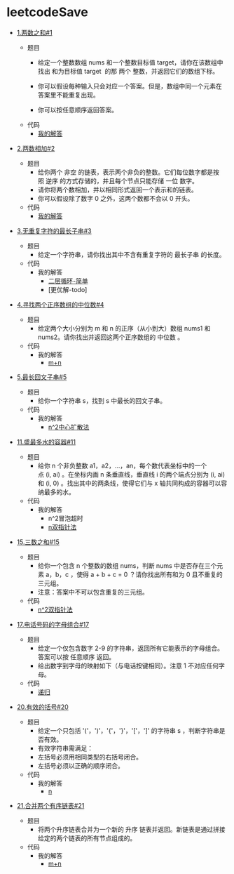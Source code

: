 # leetcodeSave

- [1.两数之和#1](https://leetcode-cn.com/problems/two-sum/)
    - 题目
        - 给定一个整数数组 nums 和一个整数目标值 target，请你在该数组中找出 和为目标值 target  的那 两个 整数，并返回它们的数组下标。

        - 你可以假设每种输入只会对应一个答案。但是，数组中同一个元素在答案里不能重复出现。

        - 你可以按任意顺序返回答案。
    - 代码
        - [我的解答](https://github.com/monaShe520/leetcodeSave/blob/9daedbc57d19051041129fe9cad383f2bbb09f52/code/leetcode_1_two-sum/main.go#L8)

- [2.两数相加#2](https://leetcode-cn.com/problems/add-two-numbers/)
    - 题目
        - 给你两个 非空 的链表，表示两个非负的整数。它们每位数字都是按照 逆序 的方式存储的，并且每个节点只能存储 一位 数字。
        - 请你将两个数相加，并以相同形式返回一个表示和的链表。
        - 你可以假设除了数字 0 之外，这两个数都不会以 0 开头。
    - 代码
        - [我的解答](https://github.com/monaShe520/leetcodeSave/blob/fe56802f9fc2e5ec231499761e779e0bcedd0765/code/leetcode_2_add-two-numbers/main.go#L21)
- [3.无重复字符的最长子串#3](https://leetcode-cn.com/problems/longest-substring-without-repeating-characters/)
    - 题目
        - 给定一个字符串，请你找出其中不含有重复字符的 最长子串 的长度。
    - 代码
        - 我的解答
            - [二层循环-简单](https://github.com/monaShe520/leetcodeSave/blob/36b50675d3a3ea567e0884279bbf2d4e80c01654/code/leetcode_3_longest-substring-without-repeating-characters/main.go#L27)
            - [更优解-todo]
- [4.寻找两个正序数组的中位数#4](https://leetcode-cn.com/problems/median-of-two-sorted-arrays/)
    - 题目
        - 给定两个大小分别为 m 和 n 的正序（从小到大）数组 nums1 和 nums2。请你找出并返回这两个正序数组的 中位数 。
    - 代码
        - 我的解答
            - [m+n](https://github.com/monaShe520/leetcodeSave/blob/3be596e1fb64b60543ba476e3320613aaeeb6250/code/leetcode_4_median-of-two-sorted-arrays/main.go#L32)
- [5.最长回文子串#5](https://leetcode-cn.com/problems/longest-palindromic-substring/)
    - 题目
        - 给你一个字符串 s，找到 s 中最长的回文子串。
    - 代码
        - 我的解答
            - [n^2中心扩散法](https://github.com/monaShe520/leetcodeSave/blob/aabcdd7dc6d26b81563bf19a13787b7c3524f18a/code/leetcode_5_longest-palindromic-substring/main.go#L22)
- [11.盛最多水的容器#11](https://leetcode-cn.com/problems/container-with-most-water/)
    - 题目
        - 给你 n 个非负整数 a1，a2，...，an，每个数代表坐标中的一个点 (i, ai) 。在坐标内画 n 条垂直线，垂直线 i 的两个端点分别为 (i, ai) 和 (i, 0) 。找出其中的两条线，使得它们与 x 轴共同构成的容器可以容纳最多的水。
    - 代码
        - 我的解答
            - n^2冒泡超时
            - [n双指针法](https://github.com/monaShe520/leetcodeSave/blob/f6365d5a5c212a34fbd57d677fca53a493872050/code/leetcode_11-container-with-most-water/main.go#L11)

- [15.三数之和#15](https://leetcode-cn.com/problems/3sum/)
    - 题目
        - 给你一个包含 n 个整数的数组 nums，判断 nums 中是否存在三个元素 a，b，c ，使得 a + b + c = 0 ？请你找出所有和为 0 且不重复的三元组。
        - 注意：答案中不可以包含重复的三元组。
    - 代码
        - [n^2双指针法](https://github.com/monaShe520/leetcodeSave/blob/8d826a551660d017fe8bd4343bbf7549cb490113/code/leetcode_15_3sum/main.go#L7)

- [17.电话号码的字母组合#17](https://leetcode-cn.com/problems/letter-combinations-of-a-phone-number/)
    - 题目
        - 给定一个仅包含数字 2-9 的字符串，返回所有它能表示的字母组合。答案可以按 任意顺序 返回。
        - 给出数字到字母的映射如下（与电话按键相同）。注意 1 不对应任何字母。
    - 代码
        - [递归](https://github.com/monaShe520/leetcodeSave/blob/1daf7d4ae30d99e50589f783936a0ff8518eec6e/code/leetcode_17_letter-combinations-of-a-phone-number/main.go#L21)

- [20.有效的括号#20](https://leetcode-cn.com/problems/valid-parentheses/)
    - 题目
        - 给定一个只包括 '('，')'，'{'，'}'，'['，']' 的字符串 s ，判断字符串是否有效。
        - 有效字符串需满足：
        - 左括号必须用相同类型的右括号闭合。
        - 左括号必须以正确的顺序闭合。
    - 代码
        - 我的解答
            - [n](https://github.com/monaShe520/leetcodeSave/blob/b997a1ab12e8c25aacffbe596fac748dcbb42557/code/leetcode_20_valid-parentheses/main.go#L54)
- [21.合并两个有序链表#21](https://leetcode-cn.com/problems/merge-two-sorted-lists/)
    - 题目
        - 将两个升序链表合并为一个新的 升序 链表并返回。新链表是通过拼接给定的两个链表的所有节点组成的。 
    - 代码
        - 我的解答
            - [m+n](https://github.com/monaShe520/leetcodeSave/blob/f73b9f33ab3fcea87d7524d260aa129224ff999f/code/leetcode_21_merge-two-sorted-lists/main.go#L13)